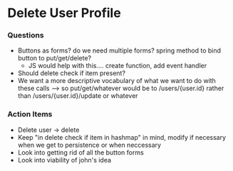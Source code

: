 # Delete User Profile

### Questions

* Buttons as forms? do we need multiple forms? spring method to bind button to put/get/delete?
    * JS would help with this.... create function, add event handler
* Should delete check if item present?
* We want a more descriptive vocabulary of what we want to do with these calls --> so put/get/whatever would be to /users/{user.id} rather than /users/{user.id}/update or whatever

### Action Items

* Delete user -> delete
* Keep "in delete check if item in hashmap" in mind, modify if necessary when we get to persistence or when neccessary
* Look into getting rid of all the button forms
* Look into viability of john's idea
